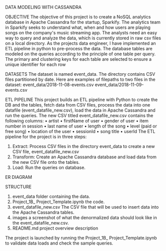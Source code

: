 DATA MODELING WITH CASSANDRA

OBJECTIVE
The objective of this project is to create a NoSQL analytics database in Apache Cassandra for the startup, Sparkify. The analytics team in Sparkify seeks to understand what, when and how users are playing songs on the company's music streaming app. The analysts need an easy way to query and analyze the data, which is currently stored in raw csv files on a local directory.
As the projects data engineer, I have implemented an ETL pipeline in python to pre-process the data. The database tables are modeled on the queries according to the principle of one table per query. The primary and clustering keys for each table are selected to ensure a unique identifier for each row

DATASETS
The dataset is named event_data. The directory contains CSV files partitioned by date. Here are examples of filepaths to two files in the dataset:
event_data/2018-11-08-events.csv
event_data/2018-11-09-events.csv

ETL PIPELINE
This project builds an ETL pipeline with Python to create the DB and the tables, fetch data from CSV files, process the data into one datafile (event_datafile_new.csv), load the data in Apache Cassandra and run the queries.
The new CSV titled event_datafile_new.csv contains the following columns:
•	artist
•	firstName of user
•	gender of user
•	item number in session
•	last name of user
•	length of the song
•	level (paid or free song)
•	location of the user
•	sessionId
•	song title
•	userId
The ETL pipeline for the project is in three steps:
1.	Extract: Process CSV files in the directory event_data to create a new CSV file, event_datafile_new.csv
2.	Transform: Create an Apache Cassandra database and load data from the new CSV file onto the tables.
3.	Load: Run the queries on database.

ER DIAGRAM














STRUCTURE
1.	event_data folder containing the data.
2.	Project_1B_ Project_Template.ipynb the code.
3.	event_datafile_new.csv The CSV file that will be used to insert data into the Apache Cassandra tables.
4.	images a screenshot of what the denormalized data should look like in the event_datafile_new.csv.
5.	README.md project overview description

The project is launched by running the Project_1B_ Project_Template.ipynb to validate data loads and check the sample queries.

